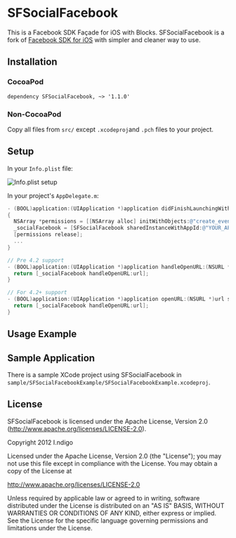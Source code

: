 SFSocialFacebook
================

This is a Facebook SDK Façade for iOS with Blocks. SFSocialFacebook is a fork of [Facebook SDK for iOS](https://github.com/facebook/facebook-ios-sdk) with simpler and cleaner way to use.

Installation
------------

### CocoaPod

    dependency SFSocialFacebook, ~> '1.1.0'

### Non-CocoaPod

Copy all files from `src/` except `.xcodeproj`and `.pch` files to your project.

Setup
-----

In your `Info.plist` file:

![Info.plist setup](http://indigotech.github.com/facebook-ios-sdk/images/info-plist-config.png)

In your project's `AppDelegate.m`:

```objective-c
- (BOOL)application:(UIApplication *)application didFinishLaunchingWithOptions:(NSDictionary *)launchOptions
{
  NSArray *permissions = [[NSArray alloc] initWithObjects:@"create_event", @"user_events", @"rsvp_event", @"publish_stream", nil];
  _socialFacebook = [SFSocialFacebook sharedInstanceWithAppId:@"YOUR_APP_ID" appSecret:@"YOUR_APP_SECRET" urlSchemeSuffix:nil andPermissions:permissions];
  [permissions release];
  ...
}

// Pre 4.2 support
- (BOOL)application:(UIApplication *)application handleOpenURL:(NSURL *)url {
  return [_socialFacebook handleOpenURL:url];
}

// For 4.2+ support
- (BOOL)application:(UIApplication *)application openURL:(NSURL *)url sourceApplication:(NSString *)sourceApplication annotation:(id)annotation {
  return [_socialFacebook handleOpenURL:url];
}
```

Usage Example
-------------



Sample Application
------------------

There is a sample XCode project using SFSocialFacebook in `sample/SFSocialFacebookExample/SFSocialFacebookExample.xcodeproj`.

License
-------

SFSocialFacebook is licensed under the Apache License, Version 2.0 (http://www.apache.org/licenses/LICENSE-2.0).

Copyright 2012 I.ndigo

   Licensed under the Apache License, Version 2.0 (the "License");
   you may not use this file except in compliance with the License.
   You may obtain a copy of the License at

   http://www.apache.org/licenses/LICENSE-2.0

   Unless required by applicable law or agreed to in writing, software
   distributed under the License is distributed on an "AS IS" BASIS,
   WITHOUT WARRANTIES OR CONDITIONS OF ANY KIND, either express or implied.
   See the License for the specific language governing permissions and
   limitations under the License.